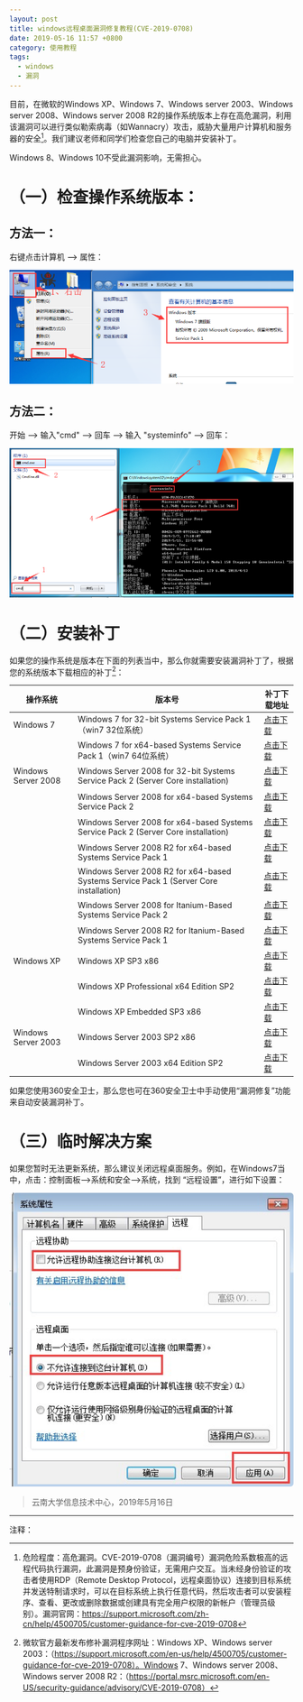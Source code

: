 ```yaml
---
layout: post
title: windows远程桌面漏洞修复教程(CVE-2019-0708)
date: 2019-05-16 11:57 +0800
category: 使用教程
tags:
  - windows
  - 漏洞
---
```


目前，在微软的Windows XP、Windows 7、Windows server 2003、Windows server 2008、Windows server 2008 R2的操作系统版本上存在高危漏洞，利用该漏洞可以进行类似勒索病毒（如Wannacry）攻击，威胁大量用户计算机和服务器的安全[^1]。我们建议老师和同学们检查您自己的电脑并安装补丁。

Windows 8、Windows 10不受此漏洞影响，无需担心。

# （一）检查操作系统版本：

## 方法一：

右键点击计算机 --> 属性：

![](/assets/97f630a8.png)


## 方法二：

开始 --> 输入"cmd" --> 回车 --> 输入 "systeminfo" --> 回车：

![](/assets/4bd0bce5.png)

# （二）安装补丁

如果您的操作系统是版本在下面的列表当中，那么你就需要安装漏洞补丁了，根据您的系统版本下载相应的补丁[^2]：

| 操作系统 | 版本号 | 补丁下载地址 |
|---------|-------|-------------|
| Windows 7 | Windows 7 for 32-bit Systems Service Pack 1（win7 32位系统）| [点击下载](http://download.windowsupdate.com/d/msdownload/update/software/secu/2019/05/windows6.1-kb4499164-x86_0c190847e1570aa3c930187d9f55010a4f711fc4.msu)|
| | Windows 7 for x64-based Systems Service Pack 1（win7 64位系统） | [点击下载](http://download.windowsupdate.com/d/msdownload/update/software/secu/2019/05/windows6.1-kb4499164-x64_21696444837b433df698a5bc73b0cc23df17bd58.msu)|
| Windows Server 2008 | Windows Server 2008 for 32-bit Systems Service Pack 2 (Server Core installation) | [点击下载](http://download.windowsupdate.com/d/msdownload/update/software/secu/2019/05/windows6.0-kb4499149-x64_9236b098f7cea864f7638e7d4b77aa8f81f70fd6.msu) |
| | Windows Server 2008 for x64-based Systems Service Pack 2 | [点击下载](http://download.windowsupdate.com/d/msdownload/update/software/secu/2019/05/windows6.0-kb4499149-x64_9236b098f7cea864f7638e7d4b77aa8f81f70fd6.msu) |
| | Windows Server 2008 for x64-based Systems Service Pack 2 (Server Core installation) | [点击下载](http://download.windowsupdate.com/d/msdownload/update/software/secu/2019/05/windows6.0-kb4499149-x64_9236b098f7cea864f7638e7d4b77aa8f81f70fd6.msu) |
| | Windows Server 2008 R2 for x64-based Systems Service Pack 1 | [点击下载](http://download.windowsupdate.com/d/msdownload/update/software/secu/2019/05/windows6.1-kb4499164-x64_21696444837b433df698a5bc73b0cc23df17bd58.msu) |
| | Windows Server 2008 R2 for x64-based Systems Service Pack 1 (Server Core installation) | [点击下载](http://download.windowsupdate.com/d/msdownload/update/software/secu/2019/05/windows6.1-kb4499164-x64_21696444837b433df698a5bc73b0cc23df17bd58.msu) |
| | Windows Server 2008 for Itanium-Based Systems Service Pack 2 | [点击下载](http://download.windowsupdate.com/c/msdownload/update/software/secu/2019/05/windows6.0-kb4499149-ia64_a332dee7004c9a48a2fa69af9ff2498eb2086823.msu) |
| | Windows Server 2008 R2 for Itanium-Based Systems Service Pack 1 | [点击下载](http://download.windowsupdate.com/c/msdownload/update/software/secu/2019/05/windows6.1-kb4499164-ia64_2ff21ab54624e9e86895377cd986b52652f77817.msu) |
| Windows XP | Windows XP SP3 x86 | [点击下载](http://download.windowsupdate.com/c/csa/csa/secu/2019/04/windowsxp-kb4500331-x86-custom-chs_718543e86e06b08b568826ac13c05f967392238c.exe) |
| | Windows XP Professional x64 Edition SP2 | [点击下载](http://download.windowsupdate.com/d/csa/csa/secu/2019/04/windowsserver2003-kb4500331-x64-custom-enu_e2fd240c402134839cfa22227b11a5ec80ddafcf.exe) |
| | Windows XP Embedded SP3 x86 | [点击下载](http://download.windowsupdate.com/d/msdownload/update/software/secu/2019/04/windowsxp-kb4500331-x86-embedded-chs_e3fceca22313ca5cdda811f49a606a6632b51c1c.exe) |
| Windows Server 2003 | Windows Server 2003 SP2 x86 | [点击下载](http://download.windowsupdate.com/d/csa/csa/secu/2019/04/windowsserver2003-kb4500331-x86-custom-chs_4892823f525d9d532ed3ae36fc440338d2b46a72.exe) |
| | Windows Server 2003 x64 Edition SP2 | [点击下载](http://download.windowsupdate.com/d/csa/csa/secu/2019/04/windowsserver2003-kb4500331-x64-custom-enu_e2fd240c402134839cfa22227b11a5ec80ddafcf.exe) |


如果您使用360安全卫士，那么您也可在360安全卫士中手动使用“漏洞修复”功能来自动安装漏洞补丁。

# （三）临时解决方案

如果您暂时无法更新系统，那么建议关闭远程桌面服务。例如，在Windows7当中，点击：控制面板-->系统和安全-->系统，找到 “远程设置”，进行如下设置：

![](/assets/5a1611e7.png)


>云南大学信息技术中心，2019年5月16日

----------

注释：

[^1]: 危险程度：高危漏洞。CVE-2019-0708（漏洞编号）漏洞危险系数极高的远程代码执行漏洞，此漏洞是预身份验证，无需用户交互。当未经身份验证的攻击者使用RDP（Remote Desktop Protocol，远程桌面协议）连接到目标系统并发送特制请求时，可以在目标系统上执行任意代码，然后攻击者可以安装程序、查看、更改或删除数据或创建具有完全用户权限的新帐户（管理员级别）。漏洞官网：https://support.microsoft.com/zh-cn/help/4500705/customer-guidance-for-cve-2019-0708

[^2]: 微软官方最新发布修补漏洞程序网址：Windows XP、Windows server 2003：（https://support.microsoft.com/en-us/help/4500705/customer-guidance-for-cve-2019-0708）。Windows 7、Windows server 2008、Windows server 2008 R2：（https://portal.msrc.microsoft.com/en-US/security-guidance/advisory/CVE-2019-0708）